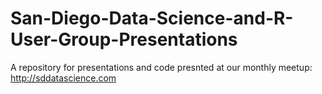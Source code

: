 San-Diego-Data-Science-and-R-User-Group-Presentations
=================================
A repository for presentations and code presnted at our monthly meetup: http://sddatascience.com

